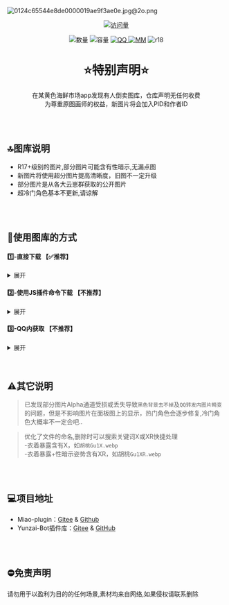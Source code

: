 ![0124c65544e8de0000019ae9f3ae0e.jpg@2o.png](https://s2.loli.net/2023/12/19/IKRZud23Sl7pjq1.png)
<div align="center"> 
  
  [![访问量](https://profile-counter.glitch.me/Miao-Plugin-MBT/count.svg)](https://github.com/GuGuNiu/Miao-Plugin-MBT)
</div>

<div align="center"> 
  
![数量](https://img.shields.io/badge/%F0%9F%93%82%20%20%20%E9%9D%A2%E6%9D%BF%E5%9B%BE%E6%95%B0%E9%87%8F%20-%201500%2B%20-%20%233C3C3C?labelColor=green)
![容量](https://img.shields.io/badge/%F0%9F%92%BE%20%20%20%E5%9B%BE%E5%BA%93%E5%AE%B9%E9%87%8F%20-%201.71G%2B%20-%20%233C3C3C?labelColor=yellow)
[![QQ](https://img.shields.io/badge/%F0%9F%90%A7%20QQ%E4%BA%A4%E6%B5%81%E7%BE%A4%20-%20884587317%20-%20%233C3C3C?labelColor=blue)
](http://qm.qq.com/cgi-bin/qm/qr?_wv=1027&k=wFf-VGYvFf_XjK3H-oShhMjqCsP43LOU&authKey=BS%2FE%2BANcQAtJQwJc3E6VFJMt7S7Q4YIQSNiFIZ0Eq6%2B9nAjl5JBMwpl%2BSfreKq70&noverify=0&group_code=884587317)
[![MM](https://img.shields.io/badge/%F0%9F%90%B1%20%20%20MiaoYunzai--V3%20-%20Miao--Plugin-%20%233C3C3C?labelColor=%23FFAAAA)](https://gitee.com/yoimiya-kokomi/miao-plugin)
![r18](https://img.shields.io/badge/%F0%9F%94%9E%20%20-%20%E6%97%A0%E6%88%90%E4%BA%BA%E5%9B%BE-%20red?labelColor=white)

</div>

<div align="center"> 



# ⭐特别声明⭐
在某黄色海鲜市场app发现有人倒卖图库，仓库声明无任何收费<br>
为尊重原图画师的权益，新图片将会加入PID和作者ID
</div>

<br>
<br>

## 🔝图库说明
- R17+级别的图片,部分图片可能含有性暗示,无漏点图<br>
- 新图片将使用超分图片提高清晰度，旧图不一定升级<br>
- 部分图片是从各大云崽群获取的公开图片<br>
- 超冷门角色基本不更新,请谅解<br>
<br>
<br>

## 🫧使用图库的方式

#### 1️⃣-直接下载  【✅️推荐】
<details>
    <summary>展开</summary>
  <p align="center"><b> 任意位置创建一个文件夹，在文件夹中打开<ins>[命令行/终端]</ins>，输入以下内容</b></p>

    

  <p align="center">   
    
                        git clone --depth=1 https://github.com/GuGuNiu/Miao-Plugin-MBT ./    
  </p>
  
  <p align="center"><b>将内容复制至本体的`/plugins/miao-plugin/resources/profile`目录下</b></p>

</details>

#### 2️⃣-使用JS插件命令下载  【不推荐】
 <details>
  <summary>展开</summary>
  
   #####       <p align="center"><b>[在本体根目录打打开<ins>````命令行/终端````</ins>输入以下命令]</b></p>

      `curl -o "./plugins/example/MarryGuGuNiu.js" "https://mirror.ghproxy.com/https://raw.githubusercontent.com/LinBoyan/SomeJsforMiaoYunzai/main/MarryGuGuNiu.js"`

   #####       <p align="center">向机器人发送`#下载咕咕牛图包`后耐心等待若干分钟。后续可通过`#(强制)更新咕咕牛图包`拉取最新图包。</p>   

   #####       <p align="center">指令执行后会自动将图包拷贝至喵喵插件内，也可发送`#启用咕咕牛图包`重新拷贝。</p>  

</details>

#### 3️⃣-QQ内获取  【不推荐】
<details>
      <summary>展开</summary>
  
 <p align="center">添加机器人好友,可以使用#xx面板图列表 获取全部图片</p>
      
 <p align="center">【怡露-106205736】
      
 <p align="center">机器人是实时更新,仓库大概三周到一个月更新一次 </p>
</details>

<br>
<br>

  
## ⚠️其它说明
 
>已发现部分图片Alpha通道受损或丢失导致`黑色背景去不掉`及`QQ转发内图片畸变`的问题，但是不影响图片在面板图上的显示，热门角色会逐步修复,冷门角色大概率不一定会吧..

>优化了文件的命名,删除时可以搜索关键词X或XR快捷处理<br>-衣着暴露含有X，如`胡桃Gu1X.webp`<br>-衣着暴露+性暗示姿势含有XR，如胡桃`Gu1XR.webp`<br>

<br>
<br>


## 💻项目地址

* Miao-plugin：[Gitee](https://gitee.com/yoimiya-kokomi/miao-plugin) & [Github](https://github.com/yoimiya-kokomi/miao-plugin)
* Yunzai-Bot插件库：[Gitee](https://gitee.com/Hikari666/Yunzai-Bot-plugins-index) & [GitHub](https://github.com/HiArcadia/Yunzai-Bot-plugins-index)

<br>
<br>

## ⛔免责声明
请勿用于以盈利为目的的任何场景,素材均来自网络,如果侵权请联系删除
